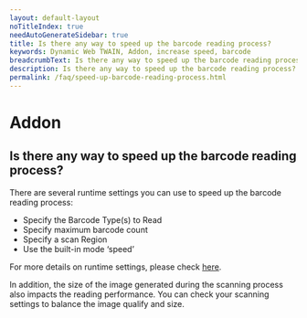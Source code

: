 ```yaml
---
layout: default-layout
noTitleIndex: true
needAutoGenerateSidebar: true
title: Is there any way to speed up the barcode reading process?
keywords: Dynamic Web TWAIN, Addon, increase speed, barcode
breadcrumbText: Is there any way to speed up the barcode reading process?
description: Is there any way to speed up the barcode reading process?
permalink: /faq/speed-up-barcode-reading-process.html
---
```


# Addon

## Is there any way to speed up the barcode reading process?

There are several runtime settings you can use to speed up the barcode reading process:

- Specify the Barcode Type(s) to Read
- Specify maximum barcode count
- Specify a scan Region
- Use the built-in mode ‘speed’

For more details on runtime settings, please check <a href="{{site.indepth}}features/barcode.html#runtime-settings" target="_blank">here</a>.

In addition, the size of the image generated during the scanning process also impacts the reading performance. You can check your scanning settings to balance the image qualify and size.
